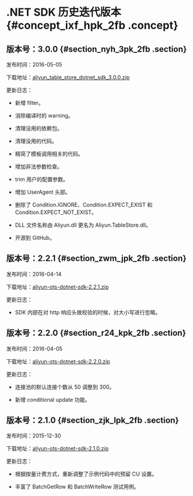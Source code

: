 # .NET SDK 历史迭代版本 {#concept_ixf_hpk_2fb .concept}

## 版本号：3.0.0 {#section_nyh_3pk_2fb .section}

发布时间：2016-05-05

下载地址：[aliyun\_table\_store\_dotnet\_sdk\_3.0.0.zip](https://ots-public-sdk.oss-cn-hangzhou.aliyuncs.com/aliyun-tablestore-dotnet-sdk-3.0.0.zip)

更新日志：

-   新增 filter。

-   消除编译时的 warning。

-   清理没用的依赖包。

-   清理没用的代码。

-   精简了模板调用相关的代码。

-   增加非法参数检查。

-   trim 用户的配置参数。

-   增加 UserAgent 头部。

-   删除了 Condition.IGNORE、Condition.EXPECT\_EXIST 和 Condition.EXPECT\_NOT\_EXIST。

-   DLL 文件名称由 Aliyun.dll 更名为 Aliyun.TableStore.dll。

-   开源到 GitHub。


## 版本号：2.2.1 {#section_zwm_jpk_2fb .section}

发布时间：2016-04-14

下载地址：[aliyun-ots-dotnet-sdk-2.2.1.zip](https://ots-public-sdk.oss-cn-hangzhou.aliyuncs.com/aliyun-ots-dotnet-sdk-2.2.1.zip)

更新日志：

-   SDK 内部在对 http 响应头做校验的时候，对大小写进行忽略。

## 版本号：2.2.0 {#section_r24_kpk_2fb .section}

发布时间：2016-04-05

下载地址：[aliyun-ots-dotnet-sdk-2.2.0.zip](https://ots-public-sdk.oss-cn-hangzhou.aliyuncs.com/aliyun-ots-dotnet-sdk-2.2.0.zip)

更新日志：

-   连接池的默认连接个数从 50 调整到 300。

-   新增 conditional update 功能。


## 版本号：2.1.0 {#section_zjk_lpk_2fb .section}

发布时间：2015-12-30

下载地址：[aliyun-ots-dotnet-sdk-2.1.0.zip](https://ots-public-sdk.oss-cn-hangzhou.aliyuncs.com/aliyun-ots-dotnet-sdk-2.1.0.zip)

更新日志：

-   根据按量计费方式，重新调整了示例代码中的预留 CU 设置。

-   丰富了 BatchGetRow 和 BatchWriteRow 测试用例。


